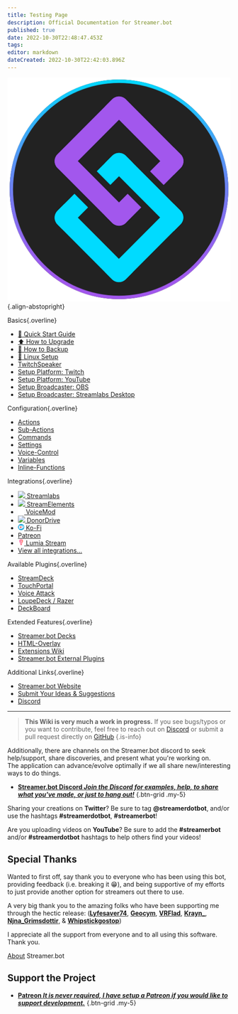 ```yaml
---
title: Testing Page
description: Official Documentation for Streamer.bot
published: true
date: 2022-10-30T22:48:47.453Z
tags: 
editor: markdown
dateCreated: 2022-10-30T22:42:03.896Z
---
```


![streamerbot.png](/logos/streamerbot.png){.align-abstopright}

<section class="overview-grid my-5">
<div>

Basics{.overline}
* [🚀 Quick Start Guide](/Quick-Start)
* [⬆️ How to Upgrade](/Update)
* [💾 How to Backup](/Backup)
* [🐧 Linux Setup](/Linux-Support)
* [<i class="mdi mdi-speaker text--twitch"></i> TwitchSpeaker](/TwitchSpeaker)
* [Setup Platform: Twitch](/Platforms/Twitch)
* [Setup Platform: YouTube](/Platforms/YouTube)
* [Setup Broadcaster: OBS](/Broadcasters/OBS)
* [Setup Broadcaster: Streamlabs Desktop](/Broadcasters/StreamlabsDesktop)
</div>
<div>

Configuration{.overline}
- [Actions](/Actions)
- [Sub-Actions](/Sub-Actions)
- [Commands](/Commands)
- [Settings](/Settings)
- [Voice-Control](/Voice-Control)
- [Variables](/Variables)
- [Inline-Functions](/Inline-Functions)

</div>

<div>

Integrations{.overline}
- [<img style="width: 1em;" src="https://streamer.bot/img/integrations/streamlabs.png"> Streamlabs](/Integrations/Streamlabs)
- [<img style="width: 1em;" src="https://streamer.bot/img/integrations/streamelements.png"> StreamElements](/Integrations/StreamElements)
- [<img style="width: 1em;" src="/logos/voicemod.png"> VoiceMod](/Integrations/VoiceMod)
- [<img style="width: 1em;" src="/donordrive.webp"> DonorDrive](/Integrations/DonorDrive)
- [<img style="width: 1em;" src="/ko-fi_icon_rgb_rounded.png"> Ko-Fi](/Integrations/Ko-Fi)
- [<i class="mdi mdi-patreon text--patreon"></i> Patreon](/Integrations/Patreon)
- [<img style="width: 1em;" src="/logos/lumia_stream.png"> Lumia Stream](/Integrations/Lumia-Stream)
- [<i style="color: #fff" class="mdi mdi-search-web"></i> View all integrations...](/Integrations)

</div>

<div>

Available Plugins{.overline}
- [StreamDeck](https://github.com/nate1280/streamdeck-Streamer.bot)
- [TouchPortal](https://www.christophecvb.com/touch-portal/plugins/streamer-bot)
- [Voice Attack](https://github.com/nate1280/voiceattack-Streamer.bot)
- [LoupeDeck / Razer](https://github.com/XeroxDev/Loupedeck-plugin-StreamerBot)
- [DeckBoard](https://github.com/rivafarabi/streamerbot-deckboard)

</div>

<div>

Extended Features{.overline}
- [Streamer.bot Decks](/Extended-Features/HTML-Decks)
- [HTML-Overlay](/Extended-Features/HTML-Overlay)
- [Extensions Wiki](https://extensions.streamer.bot)
- [Streamer.bot External Plugins](/Plugins)

</div>

<div>

Additional Links{.overline}
- [Streamer.bot Website](https://streamer.bot)
- [Submit Your Ideas &amp; Suggestions](https://ideas.streamer.bot)
- [Discord](https://discord.streamer.bot)

</div>
</section>

---

> **This Wiki is very much a work in progress.**
> If you see bugs/typos or you want to contribute, feel free to reach out on [Discord](https://discord.streamer.bot) or submit a pull request directly on [GitHub](https://github.com/Streamerbot/streamerbot-wiki)
{.is-info}


Additionally, there are channels on the Streamer.bot discord to seek help/support, share discoveries, and present what you're working on.  
The application can advance/evolve optimally if we all share new/interesting ways to do things.

- [<i class="mdi mdi-discord text--discord"></i> **Streamer.bot Discord *Join the Discord for examples, help, to share what you've made, or just to hang out!***](https://discord.streamer.bot)
{.btn-grid .my-5}

Sharing your creations on **Twitter**? Be sure to tag **@streamerdotbot**, and/or use the hashtags **#streamerdotbot**, **#streamerbot**!

Are you uploading videos on **YouTube**? Be sure to add the **#streamerbot** and/or **#streamerdotbot** hashtags to help others find your videos!


## Special Thanks

Wanted to first off, say thank you to everyone who has been using this bot, providing feedback (i.e. breaking it 😁), and being supportive of my efforts to just provide another option for streamers out there to use.

A very big thank you to the amazing folks who have been supporting me through the hectic release:
(**[Lyfesaver74](https://twitch.tv/lyfesaver74)**, **[Geocym](https://twitch.tv/geocym)**, **[VRFlad](https://twitch.tv/vrflad)**, **[Krayn_](https://twitch.tv/krayn_)**, **[Njna_Grimsdottir](https://twitch.tv/njna_grimsdottir)**, & **[Whipstickgostop](https://twitch.tv/whipstickgostop)**)

I appreciate all the support from everyone and to all using this software.  Thank you.

[About](/About) Streamer.bot

## Support the Project

- [<i class="mdi mdi-patreon text--patreon"></i> **Patreon *It is never required, I have setup a Patreon if you would like to support development.***](https://patreon.com/nate1280)
{.btn-grid .my-5}